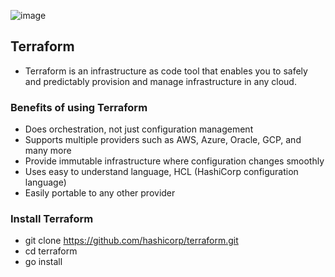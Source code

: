 ![image](https://github.com/Abhinavcode13/DevOpsDrift-Daily/assets/126642111/82a8fe9e-b0bc-4fd0-9ce9-281ef34b96fe)


## Terraform
- Terraform is an infrastructure as code tool that enables you to safely and predictably provision and manage infrastructure in any cloud.

### Benefits of using Terraform
- Does orchestration, not just configuration management
- Supports multiple providers such as AWS, Azure, Oracle, GCP, and many more
- Provide immutable infrastructure where configuration changes smoothly
- Uses easy to understand language, HCL (HashiCorp configuration language)
- Easily portable to any other provider

### Install Terraform
- git clone https://github.com/hashicorp/terraform.git
- cd terraform
- go install
